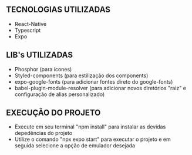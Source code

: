 ## TECNOLOGIAS UTILIZADAS

- React-Native
- Typescript
- Expo

## LIB's UTILIZADAS

- Phosphor (para ícones)
- Styled-components (para estilização dos components)
- expo-google-fonts (para adicionar fontes direto do google-fonts)
- babel-plugin-module-resolver (para adicionar novos diretórios "raiz" e configuração de alias personalizado)

## EXECUÇÃO DO PROJETO

- Execute em seu terminal "npm install" para instalar as devidas depedências do projeto
- Utilize o comando "npx expo start" para executar o projeto e em seguida selecione a opção de emulador desejada
